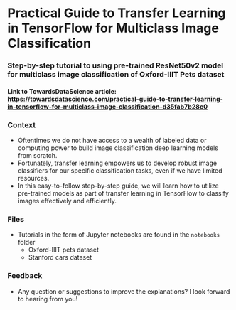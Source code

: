 #  Practical Guide to Transfer Learning in TensorFlow for Multiclass Image Classification
### Step-by-step tutorial to using pre-trained ResNet50v2 model for multiclass image classification of Oxford-IIIT Pets dataset

#### Link to TowardsDataScience article: https://towardsdatascience.com/practical-guide-to-transfer-learning-in-tensorflow-for-multiclass-image-classification-d35fab7b28c0

### Context
- Oftentimes we do not have access to a wealth of labeled data or computing power to build image classification deep learning models from scratch.
- Fortunately, transfer learning empowers us to develop robust image classifiers for our specific classification tasks, even if we have limited resources.
- In this easy-to-follow step-by-step guide, we will learn how to utilize pre-trained models as part of transfer learning in TensorFlow to classify images effectively and efficiently.

### Files
- Tutorials in the form of Jupyter notebooks are found in the `notebooks` folder
  - Oxford-IIIT pets dataset
  - Stanford cars dataset

### Feedback
- Any question or suggestions to improve the explanations? I look forward to hearing from you!
